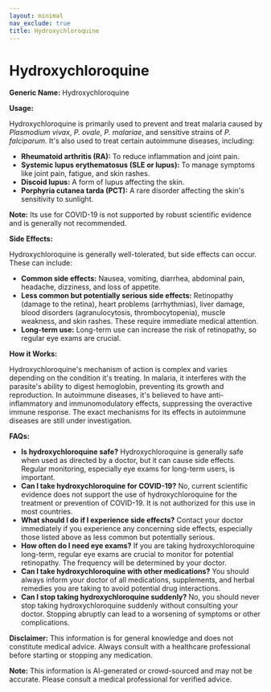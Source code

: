 ```yaml
---
layout: minimal
nav_exclude: true
title: Hydroxychloroquine
---
```


# Hydroxychloroquine

**Generic Name:** Hydroxychloroquine

**Usage:**

Hydroxychloroquine is primarily used to prevent and treat malaria caused by *Plasmodium vivax*, *P. ovale*, *P. malariae*, and sensitive strains of *P. falciparum*.  It's also used to treat certain autoimmune diseases, including:

* **Rheumatoid arthritis (RA):** To reduce inflammation and joint pain.
* **Systemic lupus erythematosus (SLE or lupus):** To manage symptoms like joint pain, fatigue, and skin rashes.
* **Discoid lupus:** A form of lupus affecting the skin.
* **Porphyria cutanea tarda (PCT):** A rare disorder affecting the skin's sensitivity to sunlight.

**Note:**  Its use for COVID-19 is not supported by robust scientific evidence and is generally not recommended.

**Side Effects:**

Hydroxychloroquine is generally well-tolerated, but side effects can occur. These can include:

* **Common side effects:** Nausea, vomiting, diarrhea, abdominal pain, headache, dizziness, and loss of appetite.
* **Less common but potentially serious side effects:**  Retinopathy (damage to the retina), heart problems (arrhythmias), liver damage, blood disorders (agranulocytosis, thrombocytopenia), muscle weakness, and skin rashes.  These require immediate medical attention.
* **Long-term use:**  Long-term use can increase the risk of retinopathy, so regular eye exams are crucial.


**How it Works:**

Hydroxychloroquine's mechanism of action is complex and varies depending on the condition it's treating.  In malaria, it interferes with the parasite's ability to digest hemoglobin, preventing its growth and reproduction.  In autoimmune diseases, it's believed to have anti-inflammatory and immunomodulatory effects, suppressing the overactive immune response.  The exact mechanisms for its effects in autoimmune diseases are still under investigation.


**FAQs:**

* **Is hydroxychloroquine safe?**  Hydroxychloroquine is generally safe when used as directed by a doctor, but it can cause side effects. Regular monitoring, especially eye exams for long-term users, is important.
* **Can I take hydroxychloroquine for COVID-19?** No, current scientific evidence does not support the use of hydroxychloroquine for the treatment or prevention of COVID-19.  It is not authorized for this use in most countries.
* **What should I do if I experience side effects?**  Contact your doctor immediately if you experience any concerning side effects, especially those listed above as less common but potentially serious.
* **How often do I need eye exams?** If you are taking hydroxychloroquine long-term, regular eye exams are crucial to monitor for potential retinopathy.  The frequency will be determined by your doctor.
* **Can I take hydroxychloroquine with other medications?**  You should always inform your doctor of all medications, supplements, and herbal remedies you are taking to avoid potential drug interactions.
* **Can I stop taking hydroxychloroquine suddenly?**  No, you should never stop taking hydroxychloroquine suddenly without consulting your doctor.  Stopping abruptly can lead to a worsening of symptoms or other complications.


**Disclaimer:** This information is for general knowledge and does not constitute medical advice.  Always consult with a healthcare professional before starting or stopping any medication.


**Note:** This information is AI-generated or crowd-sourced and may not be accurate. Please consult a medical professional for verified advice.
